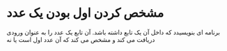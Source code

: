 # مشخص کردن اول بودن یک عدد
برنامه ای بنویسیدد که داخل آن یک تابع داشته باشد. آن تابع یک عدد را به عنوان ورودی دریافت می کند و مشخص می کند که آن عدد اول است یا نه
